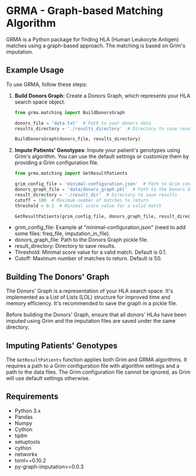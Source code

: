 # GRMA - Graph-based Matching Algorithm

GRMA is a Python package for finding HLA (Human Leukocyte Antigen) matches using a graph-based approach. The matching is based on Grim's imputation.

## Example Usage

To use GRMA, follow these steps:

1. **Build Donors Graph**: Create a Donors Graph, which represents your HLA search space object.

    ```python
    from grma.matching import BuildDonorsGraph
    
    donors_file = 'data.txt'  # Path to your donors data
    results_directory = './results_directory'  # Directory to save results
    
    BuildDonorsGraph(donors_file, results_directory)
    ```

2. **Impute Patients' Genotypes**: Impute your patient's genotypes using Grim's algorithm. You can use the default settings or customize them by providing a Grim configuration file.

    ```python
    from grma.matching import GetResultPatients

    grim_config_file = 'minimal-configuration.json'  # Path to Grim configuration file
    donors_graph_file = 'data/donors_graph.pkl'  # Path to the Donors Graph pickle file
    result_directory = './result_dir'  # Directory to save results
    cutoff = 100  # Maximum number of matches to return
    threshold = 0.1  # Minimal score value for a valid match
    
    GetResultPatients(grim_config_file, donors_graph_file, result_directory, cutof=cutoff, threshold=threshold)
    ```
- grim_config_file: Example at "minimal-configuration.json" (need to add some files: freq_file, imputation_in_file). 
- donors_graph_file: Path to the Donors Graph pickle file.
- result_directory: Directory to save results.
- Threshold: Minimal score value for a valid match. Default is 0.1.
- Cutoff: Maximum number of matches to return. Default is 50.


## Building The Donors' Graph

The Donors' Graph is a representation of your HLA search space. It's implemented as a List of Lists (LOL) structure for improved time and memory efficiency. It's recommended to save the graph in a pickle file.

Before building the Donors' Graph, ensure that all donors' HLAs have been imputed using Grim and the imputation files are saved under the same directory.

## Imputing Patients' Genotypes

The `GetResultPatients` function applies both Grim and GRMA algorithms. It requires a path to a Grim configuration file with algorithm settings and a path to the data files. The Grim configuration file cannot be ignored, as Grim will use default settings otherwise.




## Requirements

- Python 3.x
- Pandas
- Numpy
- Cython
- tqdm
- setuptools
- cython
- networkx
- toml==0.10.2
- py-graph-imputation>=0.0.3



